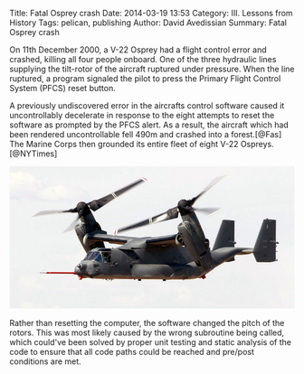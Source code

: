 Title: Fatal Osprey crash
Date: 2014-03-19 13:53
Category: III. Lessons from History
Tags: pelican, publishing
Author: David Avedissian
Summary: Fatal Osprey crash

On 11th December 2000, a V-22 Osprey had a flight control error and crashed,
killing all four people onboard. One of the three hydraulic lines supplying
the tilt-rotor of the aircraft ruptured under pressure. When the line ruptured,
a program signaled the pilot to press the Primary Flight Control System (PFCS)
reset button.

A previously undiscovered error in the aircrafts control software caused it
uncontrollably decelerate in response to the eight attempts to reset the software
as prompted by the PFCS alert. As a result, the aircraft which had been rendered
uncontrollable fell 490m and crashed into a forest.[@Fas] The Marine Corps then
grounded its entire fleet of eight V-22 Ospreys.[@NYTimes] 

![Osprey](images/osprey.jpg)

Rather than resetting the computer, the software changed the pitch of the rotors.
This was most likely caused by the wrong subroutine being called, which could've
been solved by proper unit testing and static analysis of the code to ensure that
all code paths could be reached and pre/post conditions are met.

[@Fas "Marines: Hydraulics problem, software glitch led to fatal Osprey crash - Sandra Jontz"]: http://www.fas.org/man/dod-101/sys/ac/docs/man-ac-v22-010407.htm
[@NYTimes ""]: http://www.nytimes.com/2000/12/13/us/after-north-carolina-crash-marines-ground-osprey-program.html?pagewanted=all